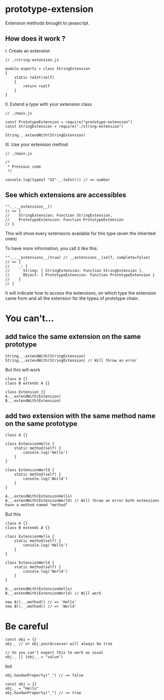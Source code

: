 prototype-extension
===================

Extension methods brought to javascript.

How does it work ?
---
I. Create an extension
```
// ./string-extension.js

module.exports = class StringExtension
{
    static toInt(self)
    {
        return +self
    }
}
```
II. Extend a type with your extension class
```
// ./main.js

const PrototypeExtension = require("prototype-extension")
const StringExtension = require("./string-extension")

String._.extendWith(StringExtension)
```

III. Use your extension method
```
// ./main.js

/*
 * Previous code
 */

console.log(typeof "42"._.toInt()) // => number
```

See which extensions are accessibles
---

```
""._.__extensions__()
// => {
//    StringExtension: Function StringExtension,
//    PrototypeExtension: Function PrototypeExtension
// }
```
This will show every extensions available for this type (even the inherited ones)

To have more information, you call it like this:
```
""._.__extensions__(true) // __extensions__(self, complete=false)
// => {
//    _: {
//      String: { StringExtension: Function StringExtension },
//      Object: { PrototypeExtension: Function PrototypeExtension }
//    }
// }
```
It will indicate how to access the extensions, on which type the extension came from and all the extension for the types of prototype chain.

You can't...
===

add twice the same extension on the same prototype
---
```
String._.extendWith(StringExtension)
String._.extendWith(StringExtension) // Will throw an error
```

But this will work
```
class A {}
class B extends A {}

class Extension {}
A._.extendWith(Extension)
B._.extendWith(Extension)
```

add two extension with the same method name on the same prototype
---
```
class A {}

class ExtensionHello {
    static method(self) {
        console.log('Hello')
    }
}

class ExtensionWorld {
    static method(self) {
        console.log('World')
    }
}

A._.extendWith(ExtensionHello)
A._.extendWith(ExtensionWorld) // Will throw an error both extensions have a method named "method"
```

But this
```
class A {}
class B extends A {}

class ExtensionHello {
    static method(self) {
        console.log('Hello')
    }
}

class ExtensionWorld {
    static method(self) {
        console.log('World')
    }
}

A._.extendWith(ExtensionHello)
B._.extendWith(ExtensionWorld) // Will work

new A()._.method() // => 'Hello'
new B()._.method() // => 'World'
```

Be careful
===
```
const obj = {}
obj._ // or obj.yourAccessor will always be true

// So you can't expect this to work as usual
obj._ || (obj._ = "value")
```

but
```
obj.hasOwnProperty("_") // => false

const obj = {}
obj._ = "Hello"
obj.hasOwnProperty("_") // => true
```
